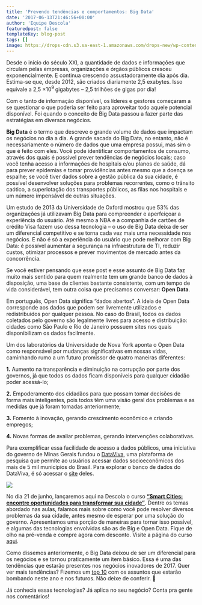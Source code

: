 ```yaml
---
title: 'Prevendo tendências e comportamentos: Big Data'
date: '2017-06-13T21:46:56+00:00'
author: 'Equipe Descola'
featuredpost: false
templateKey: blog-post
tags: []
image: https://drops-cdn.s3.sa-east-1.amazonaws.com/drops-new/wp-content/uploads/2017/06/13214635/big-open-data-150x150.png
---
```

Desde o início do século XXI, a quantidade de dados e informações que circulam pelas empresas, organizações e órgãos públicos cresceu exponencialmente. E continua crescendo assustadoramente dia após dia. Estima-se que, desde 2012, são criados diariamente 2,5 exabytes. Isso equivale a 2,5 ×10<sup>9 </sup>gigabytes – 2,5 trilhões de gigas por dia!

Com o tanto de informação disponível, os líderes e gestores começaram a se questionar o que poderia ser feito para aproveitar todo aquele potencial disponível. Foi quando o conceito de Big Data passou a fazer parte das estratégias em diversos negócios.

**Big Data** é o termo que descreve o grande volume de dados que impactam os negócios no dia a dia. A grande sacada do Big Data, no entanto, não é necessariamente o número de dados que uma empresa possui, mas sim o que é feito com eles. Você pode identificar comportamentos de consumo, através dos quais é possível prever tendências de negócios locais; caso você tenha acesso a informações de hospitais e/ou planos de saúde, dá para prever epidemias e tomar providências antes mesmo que a doença se espalhe; se você tiver dados sobre a gestão pública da sua cidade, é possível desenvolver soluções para problemas recorrentes, como o trânsito caótico, a superlotação dos transportes públicos, as filas nos hospitais e um número impensável de outras situações.

Um estudo de 2013 da Universidade de Oxford mostrou que 53% das organizações já utilizavam Big Data para compreender e aperfeiçoar a experiência do usuário. Até mesmo a NBA e a companhia de cartões de crédito Visa fazem uso dessa tecnologia – o uso de Big Data deixa de ser um diferencial competitivo e se torna cada vez mais uma necessidade nos negócios. E não é só a experiência do usuário que pode melhorar com Big Data: é possível aumentar a segurança na infraestrutura de TI, reduzir custos, otimizar processos e prever movimentos de mercado antes da concorrência.

Se você estiver pensando que esse post e esse assunto de Big Data faz muito mais sentido para quem realmente tem um grande banco de dados à disposição, uma base de clientes bastante consistente, com um tempo de vida considerável, tem outra coisa que precisamos conversar: **Open Data**.

Em português, Open Data significa “dados abertos”. A ideia de Open Data corresponde aos dados que podem ser livremente utilizados e redistribuídos por qualquer pessoa. No caso do Brasil, todos os dados coletados pelo governo são legalmente livres para acesso e distribuição: cidades como São Paulo e Rio de Janeiro possuem sites nos quais disponibilizam os dados facilmente.

Um dos laboratórios da Universidade de Nova York aponta o Open Data como responsável por mudanças significativas em nossas vidas, caminhando rumo a um futuro promissor de quatro maneiras diferentes:

**1.** Aumento na transparência e diminuição na corrupção por parte dos governos, já que todos os dados ficam disponíveis para qualquer cidadão poder acessá-lo;

**2.** Empoderamento dos cidadãos para que possam tomar decisões de forma mais inteligentes, pois todos têm uma visão geral dos problemas e as medidas que já foram tomadas anteriormente;

**3.** Fomento à inovação, gerando crescimento econômico e criando empregos;

**4.** Novas formas de avaliar problemas, gerando intervenções colaborativas.

Para exemplificar essa facilidade de acesso a dados públicos, uma iniciativa do governo de Minas Gerais fundou o [DataViva](http://dataviva.info/pt/), uma plataforma de pesquisa que permite ao usuários acessar dados socioeconômicos dos mais de 5 mil municípios do Brasil. Para explorar o banco de dados do DataViva, é só acessar o [site](http://dataviva.info/pt/) deles.

![](https://descola.org/drops/wp-content/uploads/2017/06/dataviva1.png)

No dia 21 de junho, lançaremos aqui na Descola o curso **[“Smart Cities: encontre oportunidades para transformar sua cidade”](https://descola.org/curso/smart-cities)**. Dentre os temas abordado nas aulas, falamos mais sobre como você pode resolver diversos problemas da sua cidade, antes mesmo de esperar por uma solução do governo. Apresentamos uma porção de maneiras para tornar isso possível, e algumas das tecnologias envolvidas são as de Big e Open Data. Fique de olho na pré-venda e compre agora com desconto. Visite a página do curso [aqui](https://descola.org/curso/smart-cities).

Como dissemos anteriormente, o Big Data deixou de ser um diferencial para os negócios e se tornou praticamente um item básico. Essa é uma das tendências que estarão presentes nos negócios inovadores de 2017. Quer ver mais tendências? Fizemos um [top 10](https://descola.org/drops/tendencias-de-inovacao-para-2017/) com os assuntos que estarão bombando neste ano e nos futuros. Não deixe de conferir. 🙂

Já conhecia essas tecnologias? Já aplica no seu negócio? Conta pra gente nos comentários!